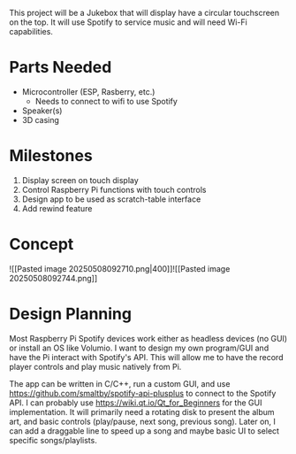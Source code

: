 This project will be a Jukebox that will display have a circular touchscreen on the top. It will use Spotify to service music and will need Wi-Fi capabilities.
# Parts Needed
- Microcontroller (ESP, Rasberry, etc.)
	- Needs to connect to wifi to use Spotify
- Speaker(s)
- 3D casing
# Milestones
1) Display screen on touch display
2) Control Raspberry Pi functions with touch controls
3) Design app to be used as scratch-table interface
4) Add rewind feature

# Concept
![[Pasted image 20250508092710.png|400]]![[Pasted image 20250508092744.png]]

# Design Planning
Most Raspberry Pi Spotify devices work either as headless devices (no GUI) or install an OS like Volumio. I want to design my own program/GUI and have the Pi interact with Spotify's API. This will allow me to have the record player controls and play music natively from Pi.

The app can be written in C/C++, run a custom GUI, and use https://github.com/smaltby/spotify-api-plusplus to connect to the Spotify API. I can probably use https://wiki.qt.io/Qt_for_Beginners for the GUI implementation. It will primarily need a rotating disk to present the album art, and basic controls (play/pause, next song, previous song). Later on, I can add a draggable line to speed up a song and maybe basic UI to select specific songs/playlists.